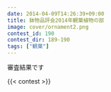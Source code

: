 ```yaml
---
date: 2014-04-09T14:26:39+09:00
title: 鉢物品評会2014年観葉植物の部
image: cover/ornament2.png
contest_id: 190
contest_dir: 189-190
tags: ["観葉"]
---
```

審査結果です

{{< contest >}}

